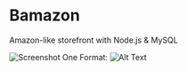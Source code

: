 # Bamazon
Amazon-like storefront with Node.js &amp; MySQL

![Screenshot One](/blob/master/images/Capture.PNG)
Format: ![Alt Text](url)
